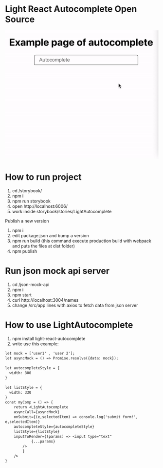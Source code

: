 # Light React Autocomplete Open Source

![Autocomplete gif](ac-demo.gif)

# How to run project

1. cd /storybook/
2. npm i
3. npm run storybook
4. open http://localhost:6006/ 
5. work inside storybook/stories/LightAutocomplete

Publish a new version
1. npm i
2. edit package.json and bump a version
3. npm run build (this command execute production build with webpack and puts the files at dist folder)
4. npm publish


# Run json mock api server
1. cd /json-mock-api
2. npm i
3. npm start
4. curl http://localhost:3004/names
5. change /src/app lines with axios to fetch data from json server

# How to use LightAutocomplete
1. npm install light-react-autocomplete
2. write use this example:

```
let mock = ['user1' , 'user 2'];
let asyncMock = () => Promise.resolve({data: mock});

let autocompleteStyle = {
  width: 300
}

let listStyle = {
  width: 330
}
const myComp = () => {
    return <LightAutocomplete
    asyncCall={asyncMock}
    onSubmit={(e,selectedItem) => console.log('submit form!', e,selectedItem)}
    autocompleteStyle={autocompleteStyle}
    listStyle={listStyle}
    inputToRender={(params) => <input type="text"
            {...params}
        />
        }
    />
}
```